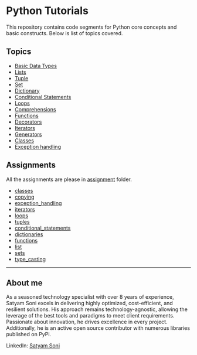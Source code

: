 # Python Tutorials

This repository contains code segments for Python core concepts and basic constructs. Below is list of topics covered.

## Topics

- [Basic Data Types](basic_type.py)
- [Lists](list_type.py)
- [Tuple](tuple_type.py)
- [Set](set_type.py)
- [Dictionary](dictionary_type.py)
- [Conditional Statements](conditional_operators.py)
- [Loops](loops.py)
- [Comprehensions](comprehensions.py)
- [Functions](functions.py)
- [Decorators](decorator.py)
- [Iterators](iterators.py)
- [Generators](generators.py)
- [Classes](classes.py)
- [Exception handling](exception_handling.py)

## Assignments

All the assignments are please in [assignment](assignments/) folder.

- [classes](assignments/classes.md)
- [copying](assignments/copying.md)
- [exception_handling](assignments/exception_handling.md)
- [iterators](assignments/iterators.md)
- [loops](assignments/loops.md)
- [tuples](assignments/tuples.md)
- [conditional_statements](assignments/conditional_statements.md)
- [dictionaries](assignments/dictionaries.md)
- [functions](assignments/functions.md)
- [list](assignments/list.md)
- [sets](assignments/sets.md)
- [type_casting](assignments/type_casting.md)

---

## About me

As a seasoned technology specialist with over 8 years of experience, Satyam Soni excels in delivering highly optimized, cost-efficient, and resilient solutions. His approach remains technology-agnostic, allowing the leverage of the best tools and paradigms to meet client requirements. Passionate about innovation, he drives excellence in every project. Additionally, he is an active open source contributor with numerous libraries published on PyPi.

LinkedIn: [Satyam Soni](https://www.linkedin.com/in/-satyamsoni/)
